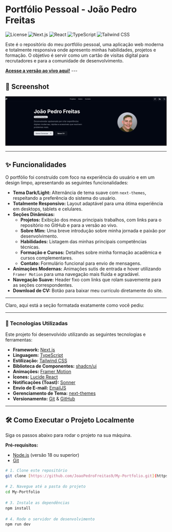 # Portfólio Pessoal - João Pedro Freitas

![License](https://img.shields.io/badge/license-MIT-blue.svg) ![Next.js](https://img.shields.io/badge/Next.js-15.4.6-black?logo=next.js) ![React](https://img.shields.io/badge/React-19.1.0-blue?logo=react) ![TypeScript](https://img.shields.io/badge/TypeScript-5-blue?logo=typescript) ![Tailwind CSS](https://img.shields.io/badge/Tailwind_CSS-4-38B2AC?logo=tailwind-css)

Este é o repositório do meu portfólio pessoal, uma aplicação web moderna e totalmente responsiva onde apresento minhas habilidades, projetos e formação. O objetivo é servir como um cartão de visitas digital para recrutadores e para a comunidade de desenvolvimento.

**[Acesse a versão ao vivo aqui!](https://portfolio-joaopedrofreitas.vercel.app/)** ---

## 📸 Screenshot

![Screenshot do Portfólio em modo escuro](public/portifolio.png)

---

## ✨ Funcionalidades

O portfólio foi construído com foco na experiência do usuário e em um design limpo, apresentando as seguintes funcionalidades:

* **Tema Dark/Light:** Alternância de tema suave com `next-themes`, respeitando a preferência do sistema do usuário.
* **Totalmente Responsivo:** Layout adaptável para uma ótima experiência em desktops, tablets e celulares.
* **Seções Dinâmicas:**
    * **Projetos:** Exibição dos meus principais trabalhos, com links para o repositório no GitHub e para a versão ao vivo.
    * **Sobre Mim:** Uma breve introdução sobre minha jornada e paixão por desenvolvimento.
    * **Habilidades:** Listagem das minhas principais competências técnicas.
    * **Formação e Cursos:** Detalhes sobre minha formação acadêmica e cursos complementares.
    * **Contato:** Formulário funcional para envio de mensagens.
* **Animações Modernas:** Animações sutis de entrada e hover utilizando `Framer Motion` para uma navegação mais fluida e agradável.
* **Navegação Suave:** Header fixo com links que rolam suavemente para as seções correspondentes.
* **Download de CV:** Botão para baixar meu currículo diretamente do site.

---

Claro, aqui está a seção formatada exatamente como você pediu:

---

### 🚀 Tecnologias Utilizadas

Este projeto foi desenvolvido utilizando as seguintes tecnologias e ferramentas:

* **Framework:** [Next.js](https://nextjs.org/)
* **Linguagem:** [TypeScript](https://www.typescriptlang.org/)
* **Estilização:** [Tailwind CSS](https://tailwindcss.com/)
* **Biblioteca de Componentes:** [shadcn/ui](https://ui.shadcn.com/)
* **Animações:** [Framer Motion](https://www.framer.com/motion/)
* **Ícones:** [Lucide React](https://lucide.dev/)
* **Notificações (Toast):** [Sonner](https://sonner.emilkowal.ski/)
* **Envio de E-mail:** [EmailJS](https://www.emailjs.com/)
* **Gerenciamento de Tema:** [next-themes](https://github.com/pacocoursey/next-themes)
* **Versionamento:** [Git](https://git-scm.com/) & [GitHub](https://github.com)
---

## 🛠️ Como Executar o Projeto Localmente

Siga os passos abaixo para rodar o projeto na sua máquina.

**Pré-requisitos:**
* [Node.js](https://nodejs.org/en/) (versão 18 ou superior)
* [Git](https://git-scm.com/)

```bash
# 1. Clone este repositório
git clone [https://github.com/JoaoPedroFreitas9/My-Portfolio.git](https://github.com/JoaoPedroFreitas9/My-Portfolio.git)

# 2. Navegue até a pasta do projeto
cd My-Portfolio

# 3. Instale as dependências
npm install

# 4. Rode o servidor de desenvolvimento
npm run dev
